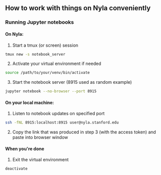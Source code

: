 ## How to work with things on Nyla conveniently

### Running Jupyter notebooks

#### On Nyla:
1. Start a tmux (or screen) session
```bash
tmux new -s notebook_server
```

2. Activate your virtual environment if needed
```bash
source /path/to/your/venv/bin/activate
```

3. Start the notebook server (8915 used as random example)
```bash
jupyter notebook --no-browser --port 8915
```

#### On your local machine:

1. Listen to notebook updates on specified port
```bash
ssh -fNL 8915:localhost:8915 user@nyla.stanford.edu
```

2. Copy the link that was produced in step 3 (with the access token) and paste into browser window

#### When you're done

1. Exit the virtual environment
```bash
deactivate
```
